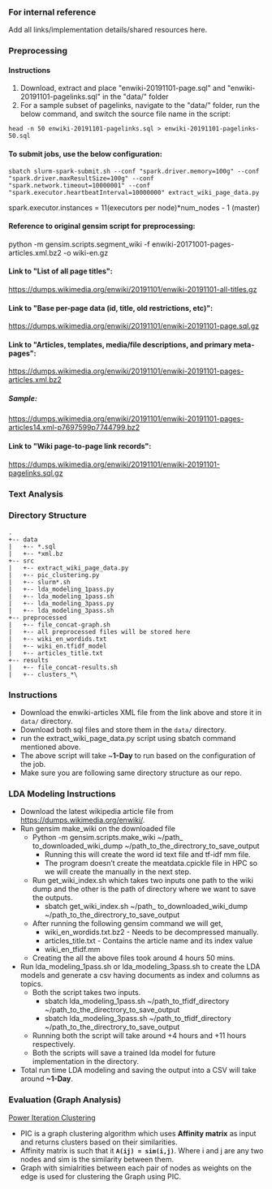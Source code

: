 ### For internal reference
Add all links/implementation details/shared resources here.

### Preprocessing
#### Instructions
1) Download, extract and place "enwiki-20191101-page.sql" and "enwiki-20191101-pagelinks.sql" in the "data/" folder
2) For a sample subset of pagelinks, navigate to the "data/" folder, run the below command, and switch the source file name in the script:
```
head -n 50 enwiki-20191101-pagelinks.sql > enwiki-20191101-pagelinks-50.sql
```

#### To submit jobs, use the below configuration:
```
sbatch slurm-spark-submit.sh --conf "spark.driver.memory=100g" --conf "spark.driver.maxResultSize=100g" --conf "spark.network.timeout=10000001" --conf "spark.executor.heartbeatInterval=10000000" extract_wiki_page_data.py
```
spark.executor.instances = 11(executors per node)*num_nodes - 1 (master)

#### Reference to original gensim script for preprocessing:
python -m gensim.scripts.segment_wiki -f enwiki-20171001-pages-articles.xml.bz2 -o wiki-en.gz

#### Link to "List of all page titles":
https://dumps.wikimedia.org/enwiki/20191101/enwiki-20191101-all-titles.gz

#### Link to "Base per-page data (id, title, old restrictions, etc)":
https://dumps.wikimedia.org/enwiki/20191101/enwiki-20191101-page.sql.gz

#### Link to "Articles, templates, media/file descriptions, and primary meta-pages":
https://dumps.wikimedia.org/enwiki/20191101/enwiki-20191101-pages-articles.xml.bz2
##### Sample:
https://dumps.wikimedia.org/enwiki/20191101/enwiki-20191101-pages-articles14.xml-p7697599p7744799.bz2

#### Link to "Wiki page-to-page link records":
https://dumps.wikimedia.org/enwiki/20191101/enwiki-20191101-pagelinks.sql.gz

### Text Analysis

### Directory Structure
```
.
+-- data
|   +-- *.sql
|   +-- *xml.bz
+-- src
|   +-- extract_wiki_page_data.py
|   +-- pic_clustering.py
|   +-- slurm*.sh   
|   +-- lda_modeling_1pass.py
|   +-- lda_modeling_1pass.sh
|   +-- lda_modeling_3pass.py
|   +-- lda_modeling_3pass.sh
+-- preprocessed
|   +-- file_concat-graph.sh
|   +-- all preprocessed files will be stored here
|   +-- wiki_en_wordids.txt
|   +-- wiki_en.tfidf_model
|   +-- articles_title.txt
+-- results
|   +-- file_concat-results.sh
|   +-- clusters_*\
```
### Instructions
- Download the enwiki-articles XML file from the link above and store it in `data/` directory.
- Download both sql files and store them in the `data/` directory.
- run the extract_wiki_page_data.py script using sbatch command mentioned above.
- The above script will take ~**1-Day** to run based on the configuration of the job.
- Make sure you are following same directory structure as our repo.

### LDA Modeling Instructions
- Download the latest wikipedia article file from https://dumps.wikimedia.org/enwiki/.
- Run gensim make_wiki on the downloaded file
  - Python -m gensim.scripts.make_wiki ~/path_ to_downloaded_wiki_dump ~/path_to_the_directrory_to_save_output
    - Running this will create the word id text file and tf-idf mm file.
    - The program doesn’t create the meatdata.cpickle file in HPC so we will create the manually in the next step.
  - Run get_wiki_index.sh which takes two inputs one path to the wiki dump and the other is the path of directory where we want to save the outputs.
    - sbatch get_wiki_index.sh ~/path_ to_downloaded_wiki_dump ~/path_to_the_directrory_to_save_output  
  - After running the following gensim command we will get,
    - wiki_en_wordids.txt.bz2 - Needs to be decompressed manually.
    - articles_title.txt - Contains the article name and its index value
    - wiki_en_tfidf.mm
  - Creating the all the above files took around 4 hours 50 mins.
- Run lda_modeling_1pass.sh or lda_modeling_3pass.sh to create the LDA models and generate a csv having documents as index and columns as topics.
  - Both the script takes two inputs.
    - sbatch lda_modeling_1pass.sh ~/path_to_tfidf_directory ~/path_to_the_directrory_to_save_output
    - sbatch lda_modeling_3pass.sh ~/path_to_tfidf_directory ~/path_to_the_directrory_to_save_output
  - Running both the script will take around +4 hours and +11 hours respectively.
  - Both the scripts will save a trained lda model for future implementation in the directory.
- Total run time LDA modeling and saving the output into a CSV will take around **~1-Day**.

### Evaluation (Graph Analysis)
[Power Iteration Clustering](https://spark.apache.org/docs/latest/mllib-clustering.html#power-iteration-clustering-pic)
- PIC is a graph clustering algorithm which uses **Affinity matrix** as input and returns clusters based on their similarities.
- Affinity matrix is such that it **`A(ij) = sim(i,j)`**. Where i and j are any two nodes and sim is the similarity between them.
- Graph with simialrities between each pair of nodes as weights on the edge is used for clustering the Graph using PIC.
